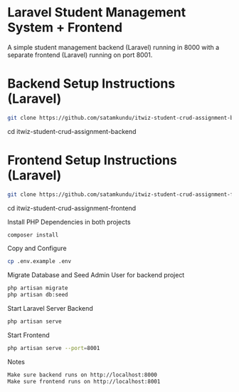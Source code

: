 
# Laravel Student Management System + Frontend

A simple student management backend (Laravel) running in 8000 with a separate frontend (Laravel) running on port 8001.

# Backend Setup Instructions (Laravel)
```bash
git clone https://github.com/satamkundu/itwiz-student-crud-assignment-backend.git
```
cd itwiz-student-crud-assignment-backend

# Frontend Setup Instructions (Laravel)
```bash
git clone https://github.com/satamkundu/itwiz-student-crud-assignment-frontend.git
```
cd itwiz-student-crud-assignment-frontend

Install PHP Dependencies in both projects
```bash
composer install
```

Copy and Configure
```bash
cp .env.example .env
```

Migrate Database and Seed Admin User for backend project
```bash
php artisan migrate
php artisan db:seed
```

Start Laravel Server Backend
```bash
php artisan serve
```

Start Frontend
```bash
php artisan serve --port=8001
```
Notes
```bash
Make sure backend runs on http://localhost:8000
Make sure frontend runs on http://localhost:8001
```


